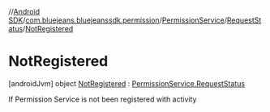 //[Android SDK](../../../../../index.md)/[com.bluejeans.bluejeanssdk.permission](../../../index.md)/[PermissionService](../../index.md)/[RequestStatus](../index.md)/[NotRegistered](index.md)



# NotRegistered  
 [androidJvm] object [NotRegistered](index.md) : [PermissionService.RequestStatus](../index.md)

If Permission Service is not been registered with activity

   

